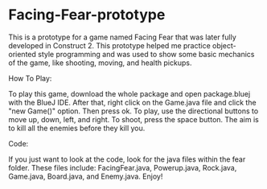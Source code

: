 # Facing-Fear-prototype
This is a prototype for a game named Facing Fear that was later fully developed in Construct 2. 
This prototype helped me practice object-oriented style programming and was used to show some basic mechanics of the game, like 
shooting, moving, and health pickups.

How To Play:

To play this game, download the whole package and open package.bluej with the BlueJ IDE.
After that, right click on the Game.java file and click the "new Game()" option. Then press ok.
To play, use the directional buttons to move up, down, left, and right. To shoot, press the space button.
The aim is to kill all the enemies before they kill you. 

Code:

If you just want to look at the code, look for the java files within the fear folder. 
These files include: FacingFear.java, Powerup.java, Rock.java, Game.java, Board.java, and Enemy.java.
Enjoy!

